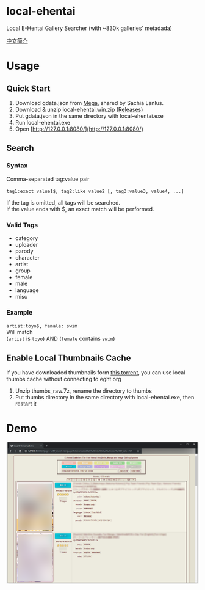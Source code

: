 # local-ehentai

Local E-Hentai Gallery Searcher (with ~830k galleries' metadada)

[中文简介](README-zh.md)

# Usage

## Quick Start

1. Download gdata.json from [Mega](https://mega.nz/#F!oh1U0SIA!WBUcf3PaOvrfIF238fnbTg), shared by Sachia Lanlus.
2. Download & unzip local-ehentai.win.zip ([Releases](https://github.com/firefoxchan/local-ehentai/releases))
3. Put gdata.json in the same directory with local-ehentai.exe
4. Run local-ehentai.exe
5. Open [http://127.0.0.1:8080/](http://127.0.0.1:8080/)

## Search

### Syntax 

Comma-separated tag:value pair  

`tag1:exact value1$, tag2:like value2 [, tag3:value3, value4, ...]`

If the tag is omitted, all tags will be searched.  
If the value ends with $, an exact match will be performed.

### Valid Tags

- category
- uploader
- parody
- character
- artist
- group
- female
- male
- language
- misc

### Example

`artist:toyo$, female: swim`  
Will match  
(`artist` is `toyo`) AND (`female` contains `swim`)

## Enable Local Thumbnails Cache

If you have downloaded thumbnails form [this torrent](https://sukebei.nyaa.si/view/2770267), you can use local thumbs cache without connecting to eght.org

1. Unzip thumbs_raw.7z, rename the directory to thumbs
2. Put thumbs directory in the same directory with local-ehentai.exe, then restart it

# Demo

![Galleries](/assets/galleries_demo.png)
